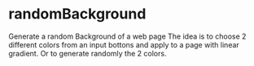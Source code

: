 # randomBackground
Generate a random Background of a web page
The idea is to choose 2 different colors from an input bottons and apply to a page with linear gradient.
Or to generate randomly the 2 colors.
